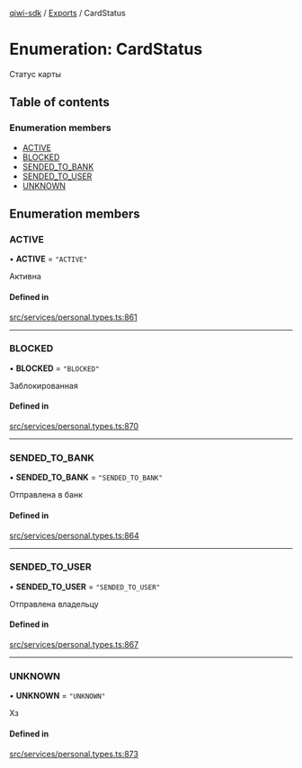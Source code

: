 [qiwi-sdk](../README.md) / [Exports](../modules.md) / CardStatus

# Enumeration: CardStatus

Статус карты

## Table of contents

### Enumeration members

- [ACTIVE](CardStatus.md#active)
- [BLOCKED](CardStatus.md#blocked)
- [SENDED\_TO\_BANK](CardStatus.md#sended_to_bank)
- [SENDED\_TO\_USER](CardStatus.md#sended_to_user)
- [UNKNOWN](CardStatus.md#unknown)

## Enumeration members

### ACTIVE

• **ACTIVE** = `"ACTIVE"`

Активна

#### Defined in

[src/services/personal.types.ts:861](https://github.com/AlexXanderGrib/node-qiwi-sdk/blob/3eb2fbd/src/services/personal.types.ts#L861)

___

### BLOCKED

• **BLOCKED** = `"BLOCKED"`

Заблокированная

#### Defined in

[src/services/personal.types.ts:870](https://github.com/AlexXanderGrib/node-qiwi-sdk/blob/3eb2fbd/src/services/personal.types.ts#L870)

___

### SENDED\_TO\_BANK

• **SENDED\_TO\_BANK** = `"SENDED_TO_BANK"`

Отправлена в банк

#### Defined in

[src/services/personal.types.ts:864](https://github.com/AlexXanderGrib/node-qiwi-sdk/blob/3eb2fbd/src/services/personal.types.ts#L864)

___

### SENDED\_TO\_USER

• **SENDED\_TO\_USER** = `"SENDED_TO_USER"`

Отправлена владельцу

#### Defined in

[src/services/personal.types.ts:867](https://github.com/AlexXanderGrib/node-qiwi-sdk/blob/3eb2fbd/src/services/personal.types.ts#L867)

___

### UNKNOWN

• **UNKNOWN** = `"UNKNOWN"`

Хз

#### Defined in

[src/services/personal.types.ts:873](https://github.com/AlexXanderGrib/node-qiwi-sdk/blob/3eb2fbd/src/services/personal.types.ts#L873)
